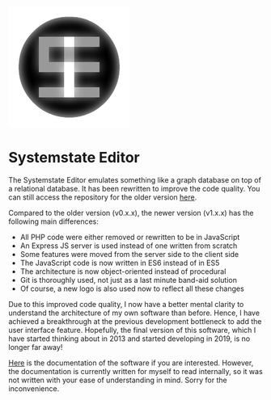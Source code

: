 ![Systemstate Editor](views/dist/resources/logo.png)
# Systemstate Editor

The Systemstate Editor emulates something like a graph database on top of a relational database. It has been rewritten to improve the code quality. You can still access the repository for the older version [here](https://github.com/Ivan-Law-Kin-Chau/systemstate-old). 

Compared to the older version (v0.x.x), the newer version (v1.x.x) has the following main differences: 
 - All PHP code were either removed or rewritten to be in JavaScript
 - An Express JS server is used instead of one written from scratch
 - Some features were moved from the server side to the client side
 - The JavaScript code is now written in ES6 instead of in ES5
 - The architecture is now object-oriented instead of procedural
 - Git is thoroughly used, not just as a last minute band-aid solution
 - Of course, a new logo is also used now to reflect all these changes

Due to this improved code quality, I now have a better mental clarity to understand the architecture of my own software than before. Hence, I have achieved a breakthrough at the previous development bottleneck to add the user interface feature. Hopefully, the final version of this software, which I have started thinking about in 2013 and started developing in 2019, is no longer far away! 

[Here](views/dist/resources/documentations.html) is the documentation of the software if you are interested. However, the documentation is currently written for myself to read internally, so it was not written with your ease of understanding in mind. Sorry for the inconvenience. 